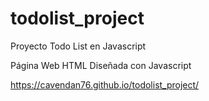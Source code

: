 # todolist_project
Proyecto Todo List en Javascript

Página Web HTML Diseñada con Javascript

https://cavendan76.github.io/todolist_project/